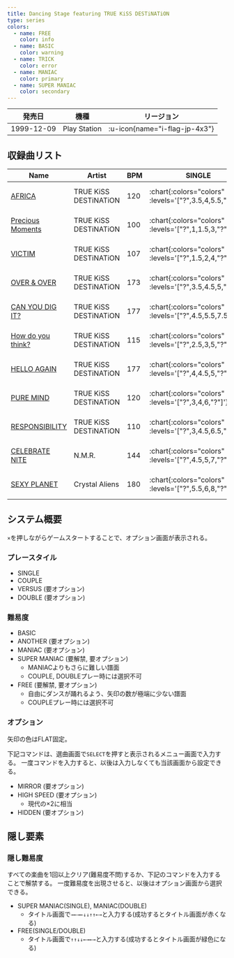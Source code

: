 ```yaml
---
title: Dancing Stage featuring TRUE KiSS DESTiNATiON
type: series
colors:
  - name: FREE
    color: info
  - name: BASIC
    color: warning
  - name: TRICK
    color: error
  - name: MANIAC
    color: primary
  - name: SUPER MANIAC
    color: secondary
---
```


|発売日|機種|リージョン|
|------|----|---------|
|1999-12-09|Play Station| :u-icon{name="i-flag-jp-4x3"} |

## 収録曲リスト

|Name|Artist|BPM|SINGLE|DOUBLE|COUPLE|
|----|------|---|------|------|------|
|[AFRICA](/playstation-jp/tkd/africa)|TRUE KiSS DESTiNATiON|120| :chart{:colors="colors" :levels='["?",3.5,4,5.5,"?"]'} | :chart{:colors="colors" :levels='["?",4,7.5,"?"]'} | :chart{:colors="colors" :levels='[3.5,4,5.5]' :charts='[1,2,3]'} |
|[Precious Moments](/playstation-jp/tkd/precious-moments)|TRUE KiSS DESTiNATiON|100| :chart{:colors="colors" :levels='["?",1,1.5,3,"?"]'} | :chart{:colors="colors" :levels='["?",2,3,"?"]'} | :chart{:colors="colors" :levels='[1,1.5,3]' :charts='[1,2,3]'} |
|[VICTIM](/playstation-jp/tkd/victim)|TRUE KiSS DESTiNATiON|107| :chart{:colors="colors" :levels='["?",1.5,2,4,"?"]'} | :chart{:colors="colors" :levels='["?",2.5,3.5,"?"]'} | :chart{:colors="colors" :levels='[1.5,2,4]' :charts='[1,2,3]'} |
|[OVER & OVER](/playstation-jp/tkd/over-over)|TRUE KiSS DESTiNATiON|173| :chart{:colors="colors" :levels='["?",3.5,4.5,5,"?"]'} | :chart{:colors="colors" :levels='["?",4.5,5.5,"?"]'} | :chart{:colors="colors" :levels='[3.5,4.5,5]' :charts='[1,2,3]'} |
|[CAN YOU DIG IT?](/playstation-jp/tkd/can-you-dig-it)|TRUE KiSS DESTiNATiON|177| :chart{:colors="colors" :levels='["?",4.5,5.5,7.5,"?"]'} | :chart{:colors="colors" :levels='["?",5.5,9,"?"]'} | :chart{:colors="colors" :levels='[4.5,5.5,7.5]' :charts='[1,2,3]'} |
|[How do you think?](/playstation-jp/tkd/how-do-you-think)|TRUE KiSS DESTiNATiON|115| :chart{:colors="colors" :levels='["?",2.5,3,5,"?"]'} | :chart{:colors="colors" :levels='["?",3,4,"?"]'} | :chart{:colors="colors" :levels='[2.5,3,5]' :charts='[1,2,3]'} |
|[HELLO AGAIN](/playstation-jp/tkd/hello-again)|TRUE KiSS DESTiNATiON|177| :chart{:colors="colors" :levels='["?",4,4.5,5,"?"]'} | :chart{:colors="colors" :levels='["?",4.5,6.5,"?"]'} | :chart{:colors="colors" :levels='[4,4.5,5]' :charts='[1,2,3]'} |
|[PURE MIND](/playstation-jp/tkd/pure-mind)|TRUE KiSS DESTiNATiON|120| :chart{:colors="colors" :levels='["?",3,4,6,"?"]'} | :chart{:colors="colors" :levels='["?",4,7.5,"?"]'} | :chart{:colors="colors" :levels='[3,4,6]' :charts='[1,2,3]'} |
|[RESPONSIBILITY](/playstation-jp/tkd/responsibility)|TRUE KiSS DESTiNATiON|110| :chart{:colors="colors" :levels='["?",3,4.5,6.5,"?"]'} | :chart{:colors="colors" :levels='["?",4,4.5,"?"]'} | :chart{:colors="colors" :levels='[3,4,6]' :charts='[1,2,3]'} |
|[CELEBRATE NITE](/playstation-jp/tkd/celebrate-nite)|N.M.R.|144| :chart{:colors="colors" :levels='["?",4.5,5,7,"?"]'} | :chart{:colors="colors" :levels='["?",3.5,8.5,"?"]'} | :chart{:colors="colors" :levels='[4.5,5,7]' :charts='[1,2,3]'} |
|[SEXY PLANET](/playstation-jp/tkd/sexy-planet)|Crystal Aliens|180| :chart{:colors="colors" :levels='["?",5.5,6,8,"?"]'} | :chart{:colors="colors" :levels='["?",6.5,9,"?"]'} | :chart{:colors="colors" :levels='[5.5,6,8]' :charts='[1,2,3]'} |

## システム概要

`×`を押しながらゲームスタートすることで、オプション画面が表示される。

### プレースタイル

- SINGLE
- COUPLE
- VERSUS (要オプション)
- DOUBLE (要オプション)

### 難易度

- BASIC
- ANOTHER (要オプション)
- MANIAC (要オプション)
- SUPER MANIAC (要解禁, 要オプション)
  - MANIACよりもさらに難しい譜面
  - COUPLE, DOUBLEプレー時には選択不可
- FREE (要解禁, 要オプション)
  - 自由にダンスが踊れるよう、矢印の数が極端に少ない譜面
  - COUPLEプレー時には選択不可

### オプション

矢印の色はFLAT固定。

下記コマンドは、選曲画面で`SELECT`を押すと表示されるメニュー画面で入力する。
一度コマンドを入力すると、以後は入力しなくても当該画面から設定できる。

- MIRROR (要オプション)
- HIGH SPEED (要オプション)
  - 現代の×2に相当
- HIDDEN (要オプション)

## 隠し要素

### 隠し難易度

すべての楽曲を1回以上クリア(難易度不問)するか、下記のコマンドを入力することで解禁する。
一度難易度を出現させると、以後はオプション画面から選択できる。

- SUPER MANIAC(SINGLE), MANIAC(DOUBLE)
  - タイトル画面で`→←→←↓↓↑↑←→`と入力する(成功するとタイトル画面が赤くなる)
- FREE(SINGLE/DOUBLE)
  - タイトル画面で`↑↑↓↓←→←→`と入力する(成功するとタイトル画面が緑色になる)
